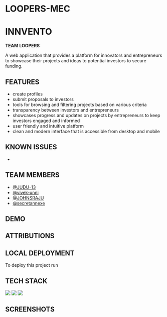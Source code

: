 # LOOPERS-MEC
# INNVENTO 
**TEAM LOOPERS**


A web application that provides a platform for innovators and entrepreneurs to showcase their projects and ideas to potential investors to secure funding.



## FEATURES

- create profiles
- submit proposals to investors
- tools for browsing and filtering projects based on various criteria 
- transparency between investors and entrepreneurs
- showcases progress and updates on projects by entrepreneurs to keep investors engaged and informed
- user friendly and intuitive platform
- clean and modern interface that is accessible from desktop and mobile


## KNOWN ISSUES 
-





## TEAM MEMBERS
- [@JUDU-13](https://github.com/JUDU-13)
- [@vivek-unni](https://github.com/vivek-unni)
- [@JOHNSRAJU](https://github.com/JOHNSRAJU)
- [@secretannexe](https://github.com/secretannexe)

## DEMO


## ATTRIBUTIONS


## LOCAL DEPLOYMENT

To deploy this project run 



## TECH STACK

<img src="https://img.icons8.com/color/80/null/html-5--v1.png"/>
<img src="https://img.icons8.com/color/80/null/java-coffee-cup-logo--v1.png"/>
<img src="https://img.icons8.com/officel/80/null/php-logo.png"/>


## SCREENSHOTS 















[def]: "F:\mechackathon\HTML.png"
